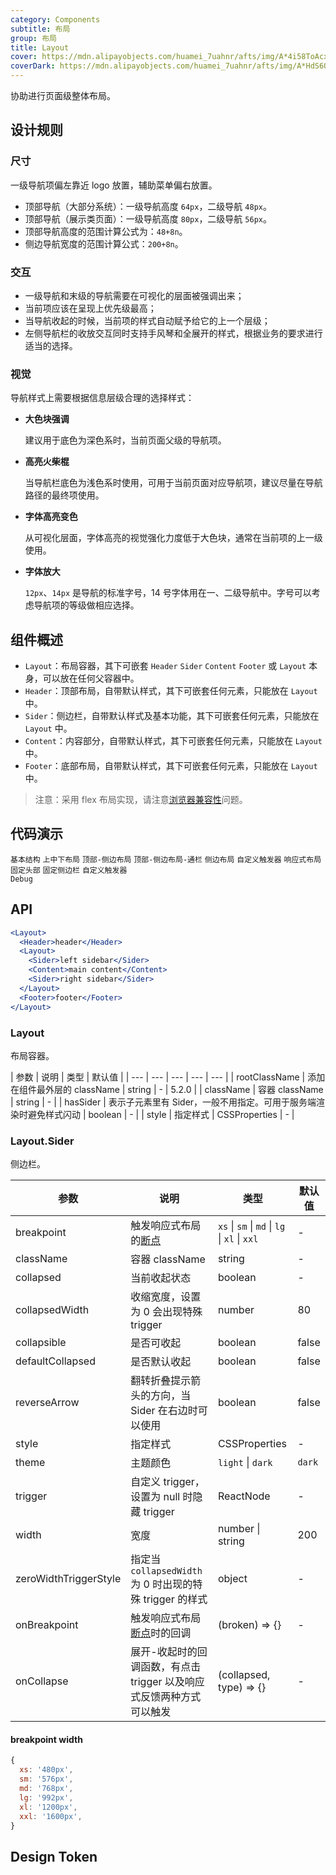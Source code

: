 ```yaml
---
category: Components
subtitle: 布局
group: 布局
title: Layout
cover: https://mdn.alipayobjects.com/huamei_7uahnr/afts/img/A*4i58ToAcxaYAAAAAAAAAAAAADrJ8AQ/original
coverDark: https://mdn.alipayobjects.com/huamei_7uahnr/afts/img/A*HdS6Q5vUCDcAAAAAAAAAAAAADrJ8AQ/original
---
```


协助进行页面级整体布局。

## 设计规则

### 尺寸

一级导航项偏左靠近 logo 放置，辅助菜单偏右放置。

- 顶部导航（大部分系统）：一级导航高度 `64px`，二级导航 `48px`。
- 顶部导航（展示类页面）：一级导航高度 `80px`，二级导航 `56px`。
- 顶部导航高度的范围计算公式为：`48+8n`。
- 侧边导航宽度的范围计算公式：`200+8n`。

### 交互

- 一级导航和末级的导航需要在可视化的层面被强调出来；
- 当前项应该在呈现上优先级最高；
- 当导航收起的时候，当前项的样式自动赋予给它的上一个层级；
- 左侧导航栏的收放交互同时支持手风琴和全展开的样式，根据业务的要求进行适当的选择。

### 视觉

导航样式上需要根据信息层级合理的选择样式：

- **大色块强调**

  建议用于底色为深色系时，当前页面父级的导航项。

- **高亮火柴棍**

  当导航栏底色为浅色系时使用，可用于当前页面对应导航项，建议尽量在导航路径的最终项使用。

- **字体高亮变色**

  从可视化层面，字体高亮的视觉强化力度低于大色块，通常在当前项的上一级使用。

- **字体放大**

  `12px`、`14px` 是导航的标准字号，14 号字体用在一、二级导航中。字号可以考虑导航项的等级做相应选择。

## 组件概述

- `Layout`：布局容器，其下可嵌套 `Header` `Sider` `Content` `Footer` 或 `Layout` 本身，可以放在任何父容器中。
- `Header`：顶部布局，自带默认样式，其下可嵌套任何元素，只能放在 `Layout` 中。
- `Sider`：侧边栏，自带默认样式及基本功能，其下可嵌套任何元素，只能放在 `Layout` 中。
- `Content`：内容部分，自带默认样式，其下可嵌套任何元素，只能放在 `Layout` 中。
- `Footer`：底部布局，自带默认样式，其下可嵌套任何元素，只能放在 `Layout` 中。

> 注意：采用 flex 布局实现，请注意[浏览器兼容性](http://caniuse.com/#search=flex)问题。

## 代码演示

<!-- prettier-ignore -->
<code src="./demo/basic.tsx">基本结构</code>
<code src="./demo/top.tsx" compact background="grey">上中下布局</code>
<code src="./demo/top-side.tsx" compact background="grey">顶部-侧边布局</code>
<code src="./demo/top-side-2.tsx" compact background="grey">顶部-侧边布局-通栏</code>
<code src="./demo/side.tsx" iframe="360">侧边布局</code>
<code src="./demo/custom-trigger.tsx" compact background="grey">自定义触发器</code>
<code src="./demo/responsive.tsx" compact background="grey">响应式布局</code>
<code src="./demo/fixed.tsx" iframe="360">固定头部</code>
<code src="./demo/fixed-sider.tsx" iframe="360">固定侧边栏</code>
<code src="./demo/custom-trigger-debug.tsx" compact background="grey" debug>自定义触发器 Debug</code>

## API

```jsx
<Layout>
  <Header>header</Header>
  <Layout>
    <Sider>left sidebar</Sider>
    <Content>main content</Content>
    <Sider>right sidebar</Sider>
  </Layout>
  <Footer>footer</Footer>
</Layout>
```

### Layout

布局容器。

| 参数 | 说明 | 类型 | 默认值 |
| --- | --- | --- | --- | --- |
| rootClassName | 添加在组件最外层的 className | string | - | 5.2.0 |
| className | 容器 className | string | - |
| hasSider | 表示子元素里有 Sider，一般不用指定。可用于服务端渲染时避免样式闪动 | boolean | - |
| style | 指定样式 | CSSProperties | - |

### Layout.Sider

侧边栏。

| 参数 | 说明 | 类型 | 默认值 |
| --- | --- | --- | --- |
| breakpoint | 触发响应式布局的[断点](/components/grid-cn#col) | `xs` \| `sm` \| `md` \| `lg` \| `xl` \| `xxl` | - |
| className | 容器 className | string | - |
| collapsed | 当前收起状态 | boolean | - |
| collapsedWidth | 收缩宽度，设置为 0 会出现特殊 trigger | number | 80 |
| collapsible | 是否可收起 | boolean | false |
| defaultCollapsed | 是否默认收起 | boolean | false |
| reverseArrow | 翻转折叠提示箭头的方向，当 Sider 在右边时可以使用 | boolean | false |
| style | 指定样式 | CSSProperties | - |
| theme | 主题颜色 | `light` \| `dark` | `dark` |
| trigger | 自定义 trigger，设置为 null 时隐藏 trigger | ReactNode | - |
| width | 宽度 | number \| string | 200 |
| zeroWidthTriggerStyle | 指定当 `collapsedWidth` 为 0 时出现的特殊 trigger 的样式 | object | - |
| onBreakpoint | 触发响应式布局[断点](/components/grid-cn#api)时的回调 | (broken) => {} | - |
| onCollapse | 展开-收起时的回调函数，有点击 trigger 以及响应式反馈两种方式可以触发 | (collapsed, type) => {} | - |

#### breakpoint width

```js
{
  xs: '480px',
  sm: '576px',
  md: '768px',
  lg: '992px',
  xl: '1200px',
  xxl: '1600px',
}
```

## Design Token

<ComponentTokenTable component="Layout"></ComponentTokenTable>
